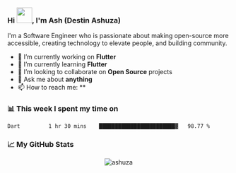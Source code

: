 ### Hi <img src="https://media.giphy.com/media/hvRJCLFzcasrR4ia7z/giphy.gif" width="35">, I'm Ash (Destin Ashuza)

I'm a Software Engineer who is passionate about making open-source more accessible, creating technology to elevate people, and building community.

- 🔭 I’m currently working on **Flutter**
- 🌱 I’m currently learning **Flutter**
- 👯 I’m looking to collaborate on **Open Source** projects
- 💬 Ask me about **anything**
- 📫 How to reach me: \*\*

### 📊 This week I spent my time on

<!--START_SECTION:waka-->

```text
Dart         1 hr 30 mins    ████████████████████████▓   98.77 %
```

<!--END_SECTION:waka-->

### 📈 My GitHub Stats

<p align="center"> <img src="https://github-readme-stats.vercel.app/api?username=ashuza&show_icons=true&theme=gotham" alt="ashuza" />
